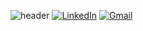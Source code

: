 ![header](https://capsule-render.vercel.app/api?type=waving&color=auto&height=300&section=header&text=Hey,%20I'm%20Kade!&fontSize=90&animation=twinkling)
<i class="fa-brands fa-linkedin"></i>
<a href="https://www.linkedin.com/in/kade-illian/">![LinkedIn](https://img.shields.io/badge/linkedin-%230077B5.svg?style=for-the-badge&logo=linkedin&logoColor=white)</a>
<a href="mailto:kadeillianmt@gmail.com">![Gmail](https://img.shields.io/badge/Gmail-D14836?style=for-the-badge&logo=gmail&logoColor=white)</a>
<!---
kadeillian21/kadeillian21 is a ✨ special ✨ repository because its `README.md` (this file) appears on your GitHub profile.
You can click the Preview link to take a look at your changes.
--->
